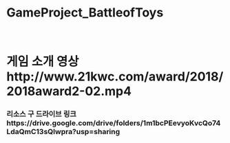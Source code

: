 # GameProject_BattleofToys

<br>
<h1> 게임 소개 영상
http://www.21kwc.com/award/2018/2018award2-02.mp4
  
<h3> 리소스 구 드라이브 링크 <br>
  https://drive.google.com/drive/folders/1m1bcPEevyoKvcQo74LdaQmC13sQlwpra?usp=sharing

